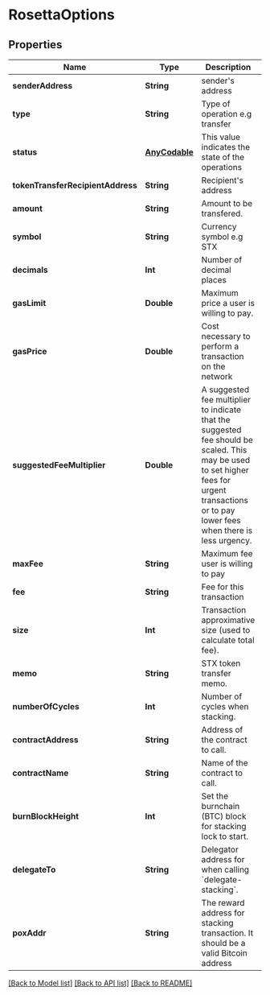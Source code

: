 # RosettaOptions

## Properties
Name | Type | Description | Notes
------------ | ------------- | ------------- | -------------
**senderAddress** | **String** | sender&#39;s address  | [optional] 
**type** | **String** | Type of operation e.g transfer | [optional] 
**status** | [**AnyCodable**](.md) | This value indicates the state of the operations | [optional] 
**tokenTransferRecipientAddress** | **String** | Recipient&#39;s address | [optional] 
**amount** | **String** | Amount to be transfered. | [optional] 
**symbol** | **String** | Currency symbol e.g STX | [optional] 
**decimals** | **Int** | Number of decimal places | [optional] 
**gasLimit** | **Double** | Maximum price a user is willing to pay. | [optional] 
**gasPrice** | **Double** | Cost necessary to perform a transaction on the network | [optional] 
**suggestedFeeMultiplier** | **Double** |  A suggested fee multiplier to indicate that the suggested fee should be scaled. This may be used to set higher fees for urgent transactions or to pay lower fees when there is less urgency. | [optional] 
**maxFee** | **String** | Maximum fee user is willing to pay | [optional] 
**fee** | **String** | Fee for this transaction | [optional] 
**size** | **Int** | Transaction approximative size (used to calculate total fee). | [optional] 
**memo** | **String** | STX token transfer memo. | [optional] 
**numberOfCycles** | **Int** | Number of cycles when stacking. | [optional] 
**contractAddress** | **String** | Address of the contract to call. | [optional] 
**contractName** | **String** | Name of the contract to call. | [optional] 
**burnBlockHeight** | **Int** | Set the burnchain (BTC) block for stacking lock to start. | [optional] 
**delegateTo** | **String** | Delegator address for when calling &#x60;delegate-stacking&#x60;. | [optional] 
**poxAddr** | **String** | The reward address for stacking transaction. It should be a valid Bitcoin address | [optional] 

[[Back to Model list]](../README.md#documentation-for-models) [[Back to API list]](../README.md#documentation-for-api-endpoints) [[Back to README]](../README.md)


